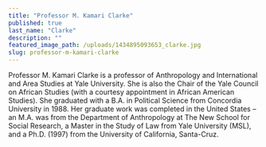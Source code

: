 ```yaml
---
title: "Professor M. Kamari Clarke"
published: true
last_name: "Clarke"
description: ""
featured_image_path: /uploads/1434895093653_clarke.jpg
slug: professor-m-kamari-clarke
---
```


Professor M. Kamari Clarke is a professor of Anthropology and International and Area Studies at Yale University. She is also the Chair of the Yale Council on African Studies (with a courtesy appointment in African American Studies). She graduated with a B.A. in Political Science from Concordia University in 1988. Her graduate work was completed in the United States – an M.A. was from the Department of Anthropology at The New School for Social Research, a Master in the Study of Law from Yale University (MSL), and a Ph.D. (1997) from the University of California, Santa-Cruz.

